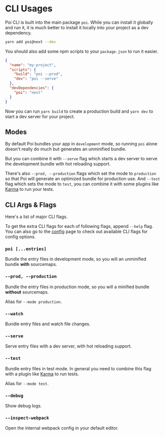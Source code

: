 # CLI Usages

Poi CLI is built into the main package `poi`. While you can install it globally and run it, it is much better to install it locally into your project as a dev dependency.

```bash
yarn add poi@next --dev
```

You should also add some npm scripts to your `package.json` to run it easier.

```json
{
  "name": "my-project",
  "scripts": {
    "build": "poi --prod",
    "dev": "poi --serve"
  },
  "devDependencies": {
    "poi": "next"
  }
}
```

Now you can run `yarn build` to create a production build and `yarn dev` to start a dev server for your project.

## Modes

By default Poi bundles your app in `development` mode, so running `poi` alone doesn't really do much but generates an unminified bundle.

But you can combine it with `--serve` flag which starts a dev server to serve the development bundle with hot reloading support.

There's also `--prod, --production` flags which set the mode to `production` so that Poi will generate an optimized bundle for production use. And `--test` flag which sets the mode to `test`, you can combine it with some plugins like [Karma](./plugin-karma.md) to run your tests.

## CLI Args & Flags

Here's a list of major CLI flags.

To get the extra CLI flags for each of following flags, append `--help` flag. You can also go to the [config](../config.md) page to check out available CLI flags for config options.

### `poi [...entries]`

Bundle the entry files in development mode, so you will an unminified bundle __with__ sourcemaps.

### `--prod, --production`

Bundle the entry files in production mode, so you will a minified bundle __without__ sourcemaps.

Alias for `--mode production`.

### `--watch`

Bundle entry files and watch file changes.

### `--serve`

Serve entry files with a dev server, with hot reloading support.

### `--test`

Bundle entry files in test mode. In general you need to combine this flag with a plugin like [Karma](./plugin-karma.md) to run tests.

Alias for `--mode test`.

### `--debug`

Show debug logs.

### `--inspect-webpack`

Open the internal webpack config in your default editor.
